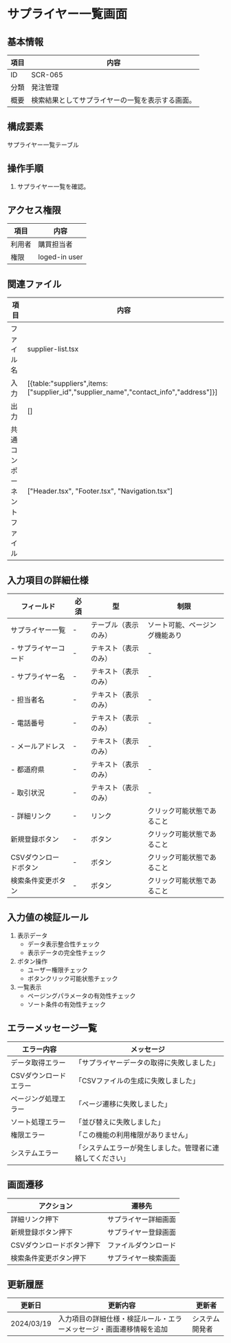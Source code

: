 # サプライヤー一覧画面

## 基本情報
| 項目 | 内容 |
|------|------|
| ID | SCR-065 |
| 分類 | 発注管理 |
| 概要 | 検索結果としてサプライヤーの一覧を表示する画面。 |

## 構成要素
サプライヤー一覧テーブル

## 操作手順
1. サプライヤー一覧を確認。

## アクセス権限
| 項目 | 内容 |
|------|------|
| 利用者 | 購買担当者 |
| 権限 | loged-in user |

## 関連ファイル
| 項目 | 内容 |
|------|------|
| ファイル名 | supplier-list.tsx |
| 入力 | [{table:"suppliers",items:["supplier_id","supplier_name","contact_info","address"]}] |
| 出力 | [] |
| 共通コンポーネントファイル | [\"Header.tsx\", \"Footer.tsx\", \"Navigation.tsx\"] |

## 入力項目の詳細仕様
| フィールド | 必須 | 型 | 制限 |
|------------|------|-----|------|
| サプライヤー一覧 | - | テーブル（表示のみ） | ソート可能、ページング機能あり |
| - サプライヤーコード | - | テキスト（表示のみ） | - |
| - サプライヤー名 | - | テキスト（表示のみ） | - |
| - 担当者名 | - | テキスト（表示のみ） | - |
| - 電話番号 | - | テキスト（表示のみ） | - |
| - メールアドレス | - | テキスト（表示のみ） | - |
| - 都道府県 | - | テキスト（表示のみ） | - |
| - 取引状況 | - | テキスト（表示のみ） | - |
| - 詳細リンク | - | リンク | クリック可能状態であること |
| 新規登録ボタン | - | ボタン | クリック可能状態であること |
| CSVダウンロードボタン | - | ボタン | クリック可能状態であること |
| 検索条件変更ボタン | - | ボタン | クリック可能状態であること |

## 入力値の検証ルール
1. 表示データ
   - データ表示整合性チェック
   - 表示データの完全性チェック
2. ボタン操作
   - ユーザー権限チェック
   - ボタンクリック可能状態チェック
3. 一覧表示
   - ページングパラメータの有効性チェック
   - ソート条件の有効性チェック

## エラーメッセージ一覧
| エラー内容 | メッセージ |
|------------|------------|
| データ取得エラー | 「サプライヤーデータの取得に失敗しました」 |
| CSVダウンロードエラー | 「CSVファイルの生成に失敗しました」 |
| ページング処理エラー | 「ページ遷移に失敗しました」 |
| ソート処理エラー | 「並び替えに失敗しました」 |
| 権限エラー | 「この機能の利用権限がありません」 |
| システムエラー | 「システムエラーが発生しました。管理者に連絡してください」 |

## 画面遷移
| アクション | 遷移先 |
|------------|--------|
| 詳細リンク押下 | サプライヤー詳細画面 |
| 新規登録ボタン押下 | サプライヤー登録画面 |
| CSVダウンロードボタン押下 | ファイルダウンロード |
| 検索条件変更ボタン押下 | サプライヤー検索画面 |

## 更新履歴
| 更新日 | 更新内容 | 更新者 |
|--------|----------|--------|
| 2024/03/19 | 入力項目の詳細仕様・検証ルール・エラーメッセージ・画面遷移情報を追加 | システム開発者 |
